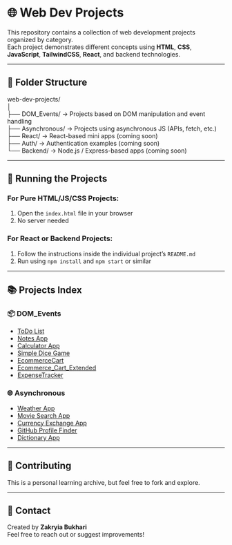 # 🌐 Web Dev Projects

This repository contains a collection of web development projects organized by category.  
Each project demonstrates different concepts using **HTML**, **CSS**, **JavaScript**, **TailwindCSS**, **React**, and backend technologies.

---

## 📁 Folder Structure

web-dev-projects/<br>
│<br>
├── DOM_Events/ → Projects based on DOM manipulation and event handling<br>
├── Asynchronous/ → Projects using asynchronous JS (APIs, fetch, etc.)<br>
├── React/ → React-based mini apps (coming soon)<br>
├── Auth/ → Authentication examples (coming soon)<br>
└── Backend/ → Node.js / Express-based apps (coming soon)

---

## 🚀 Running the Projects

### For Pure HTML/JS/CSS Projects:
1. Open the `index.html` file in your browser  
2. No server needed

### For React or Backend Projects:
1. Follow the instructions inside the individual project’s `README.md`  
2. Run using `npm install` and `npm start` or similar

---

## 📚 Projects Index

### 📦 DOM_Events
- [ToDo List](DOM_Events/ToDoList)
- [Notes App](DOM_Events/NotesApp)
- [Calculator App](DOM_Events/CalculatorApp)
- [Simple Dice Game](DOM_Events/SimpleDiceGame)
- [EcommerceCart](DOM_Events/EcommerceCart)
- [Ecommerce_Cart_Extended](DOM_Events/Ecommerce_Cart_Extended)
- [ExpenseTracker](DOM_Events/ExpenseTracker)

### 🌐 Asynchronous
- [Weather App](Asynchronous/WeatherApp)
- [Movie Search App](Asynchronous/MovieSearchApp)
- [Currency Exchange App](Asynchronous/CurrencyExchangeApp)
- [GitHub Profile Finder](Asynchronous/GithubProfileFinder)
- [Dictionary App](Asynchronous/DictionaryApp)

---

## 📌 Contributing

This is a personal learning archive, but feel free to fork and explore.

---

## 📧 Contact

Created by **Zakryia Bukhari**  
Feel free to reach out or suggest improvements!